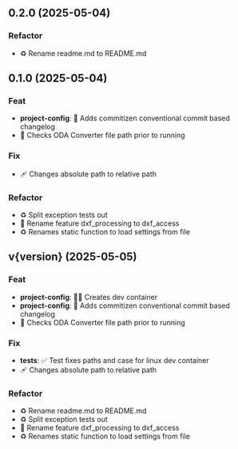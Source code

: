 ## 0.2.0 (2025-05-04)

### Refactor

- :recycle: Rename readme.md to README.md

## 0.1.0 (2025-05-04)

### Feat

- **project-config**: :wrench: Adds commitizen conventional commit based changelog
- :goal_net:  Checks ODA Converter file path prior to running

### Fix

- :adhesive_bandage: Changes absolute path to relative path

### Refactor

- :recycle: Split exception tests out
- :truck: Rename feature dxf_processing  to dxf_access
- :recycle: Renames static function to load settings from file

## v{version} (2025-05-05)

### Feat

- **project-config**: :technologist: Creates dev container
- **project-config**: :wrench: Adds commitizen conventional commit based changelog
- :goal_net:  Checks ODA Converter file path prior to running

### Fix

- **tests**: :white_check_mark: Test fixes paths and case for linux dev container
- :adhesive_bandage: Changes absolute path to relative path

### Refactor

- :recycle: Rename readme.md to README.md
- :recycle: Split exception tests out
- :truck: Rename feature dxf_processing  to dxf_access
- :recycle: Renames static function to load settings from file
